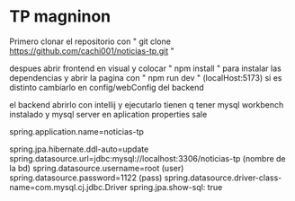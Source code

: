 # TP magninon

Primero clonar el repositorio con " git clone https://github.com/cachi001/noticias-tp.git "

despues abrir frontend en visual y colocar " npm install " para instalar las dependencias y abrir la pagina con " npm run dev " (localHost:5173) si es distinto cambiarlo en config/webConfig del backend

el backend abrirlo con intellij y ejecutarlo tienen q tener mysql workbench instalado y mysql server en aplication properties sale

spring.application.name=noticias-tp

spring.jpa.hibernate.ddl-auto=update
spring.datasource.url=jdbc:mysql://localhost:3306/noticias-tp (nombre de la bd)
spring.datasource.username=root (user)
spring.datasource.password=1122 (pass)
spring.datasource.driver-class-name=com.mysql.cj.jdbc.Driver
spring.jpa.show-sql: true

